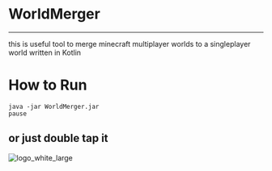 # WorldMerger

---

this is useful tool to merge minecraft multiplayer worlds to a singleplayer world written in Kotlin

# How to Run 

```
java -jar WorldMerger.jar
pause
```
or just double tap it
---

![logo_white_large](https://user-images.githubusercontent.com/80217114/157707596-ddf31272-8360-4356-8ed6-405ce45e536c.png)
